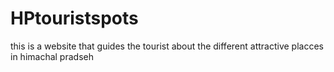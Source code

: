 # HPtouristspots
this is a website that guides the tourist about the different attractive placces in himachal pradseh
